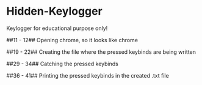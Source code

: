 # Hidden-Keylogger
Keylogger for educational purpose only!


##11 - 12##
Opening chrome, so it looks like chrome


##19 - 22##
Creating the file where the pressed keybinds are being written


##29 - 34##
Catching the pressed keybinds 


##36 - 41##
Printing the pressed keybinds in the created .txt file
